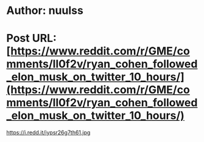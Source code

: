 # Author: nuulss
# Post URL: [https://www.reddit.com/r/GME/comments/ll0f2v/ryan_cohen_followed_elon_musk_on_twitter_10_hours/](https://www.reddit.com/r/GME/comments/ll0f2v/ryan_cohen_followed_elon_musk_on_twitter_10_hours/)


https://i.redd.it/iypsr26g7th61.jpg